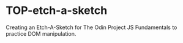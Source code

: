 # TOP-etch-a-sketch

Creating an Etch-A-Sketch for The Odin Project JS Fundamentals to practice DOM manipulation. 

